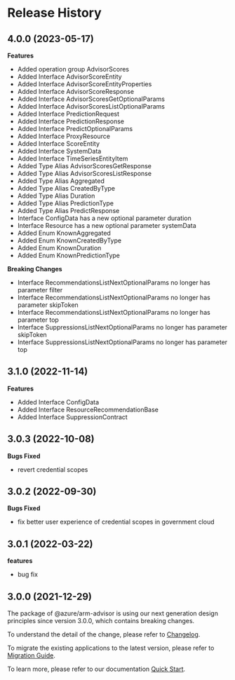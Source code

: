 # Release History
    
## 4.0.0 (2023-05-17)
    
**Features**

  - Added operation group AdvisorScores
  - Added Interface AdvisorScoreEntity
  - Added Interface AdvisorScoreEntityProperties
  - Added Interface AdvisorScoreResponse
  - Added Interface AdvisorScoresGetOptionalParams
  - Added Interface AdvisorScoresListOptionalParams
  - Added Interface PredictionRequest
  - Added Interface PredictionResponse
  - Added Interface PredictOptionalParams
  - Added Interface ProxyResource
  - Added Interface ScoreEntity
  - Added Interface SystemData
  - Added Interface TimeSeriesEntityItem
  - Added Type Alias AdvisorScoresGetResponse
  - Added Type Alias AdvisorScoresListResponse
  - Added Type Alias Aggregated
  - Added Type Alias CreatedByType
  - Added Type Alias Duration
  - Added Type Alias PredictionType
  - Added Type Alias PredictResponse
  - Interface ConfigData has a new optional parameter duration
  - Interface Resource has a new optional parameter systemData
  - Added Enum KnownAggregated
  - Added Enum KnownCreatedByType
  - Added Enum KnownDuration
  - Added Enum KnownPredictionType

**Breaking Changes**

  - Interface RecommendationsListNextOptionalParams no longer has parameter filter
  - Interface RecommendationsListNextOptionalParams no longer has parameter skipToken
  - Interface RecommendationsListNextOptionalParams no longer has parameter top
  - Interface SuppressionsListNextOptionalParams no longer has parameter skipToken
  - Interface SuppressionsListNextOptionalParams no longer has parameter top
    
    
## 3.1.0 (2022-11-14)
    
**Features**

  - Added Interface ConfigData
  - Added Interface ResourceRecommendationBase
  - Added Interface SuppressionContract
    
## 3.0.3 (2022-10-08)

**Bugs Fixed**

  -  revert credential scopes 

## 3.0.2 (2022-09-30)

**Bugs Fixed**

  -  fix better user experience of credential scopes in government cloud

## 3.0.1 (2022-03-22)

**features**

  - bug fix

## 3.0.0 (2021-12-29)

The package of @azure/arm-advisor is using our next generation design principles since version 3.0.0, which contains breaking changes.

To understand the detail of the change, please refer to [Changelog](https://aka.ms/js-track2-changelog).

To migrate the existing applications to the latest version, please refer to [Migration Guide](https://aka.ms/js-track2-migration-guide).

To learn more, please refer to our documentation [Quick Start](https://aka.ms/js-track2-quickstart).
